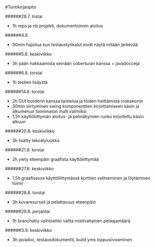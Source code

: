 #Tuntikirjanpito

######29.7. tiistai

* 1h repo ja nb projekti, dokumentoinnin aloitus

######4.8.

* 30min hajoilua kun testaustyökalut eivät näytä mitään järkevää

######5.8. keskiviikko

* 3h pään hakkaamista seinään coberturan kanssa + javadocceja

######6.8. torstai

* 1h testien lisäystä

######14.8. torstai
* 2h GUI builderin kanssa taistelua ja töiden heittämistä roskakoriin
* 30min siirtyminen swing komponenttien kirjoittamiseen käsin ja alkumenun toimimaton malli valmiiksi
* 1,5h käyttöliittymän aloitus- ja pelinäkymien runko kirjoitettu käsin alkuun

######20.8. keskiviikko
* 3h lisätty tekoälyluokka

######21.8. torstai
* 2h viety eteenpäin graafista käyttöliittymää

######27.8. keskiviikko
* 1,5h graafisessa käyttöliittymässä korttien valitseminen ja löytäminen toimii

######28.8. torstai
* 3h kuvaresurssit ja pelattavuus eteenpäin

######29.8. perjantai
* 1h branchatty vaihtoehto valita mielivaltainen pelaajamäärä

######3.9. keskiviikko
* 3h javadoc, testausdokumentti, build yms loppusiivoaminen
